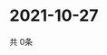 # 2021-10-27
  共 0条

  <!-- BEGIN -->
  <!-- 最后更新时间Wed Oct 27 2021 00:16:40 GMT+0000 (Coordinated Universal Time) -->
  
  <!-- END -->
  
  